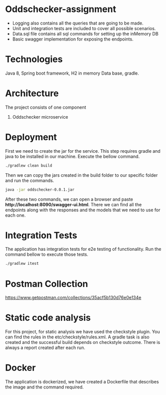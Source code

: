 # Oddschecker-assignment

- Logging also contains all the queries that are going to be made.
- Unit and integration tests are included to cover all possible scenarios.
- Data.sql file contains all sql commands for setting up the inMemory DB 
- Basic swagger implementation for exposing the endpoints.

# Technologies
Java 8, Spring boot framework, H2 in memory Data base, gradle.

# Architecture
The project consists of one component
1. Oddschecker microservice

# Deployment
First we need to create the jar for the service. This step requires gradle and java to be installed in our machine.
Execute the bellow command.
```bash
./gradlew clean build
```
Then we can copy the jars created in the build folder to our specific folder and run the commands.
```bash
java -jar oddschecker-0.0.1.jar 
```
After these two commands, we can open a browser and paste 
**http://localhost:8090/swagger-ui.html**.
There we can find all the endpoints along with the responses and the models that we need to use for each one.

# Integration Tests
The application has integration tests for e2e testing of functionality. Run the command bellow to execute those tests.
 ```bash
 ./gradlew itest
 ```

# Postman Collection
https://www.getpostman.com/collections/35acf5b130d76e0e134e

# Static code analysis
For this project, for static analysis we have used the checkstyle plugin. You can find the rules in the etc/checkstyle/rules.xml. A gradle task is also created and the successful build depends on checkstyle outcome.
There is always a report created after each run.

# Docker
The application is dockerized, we have created a Dockerfile that describes the image and the command required. 